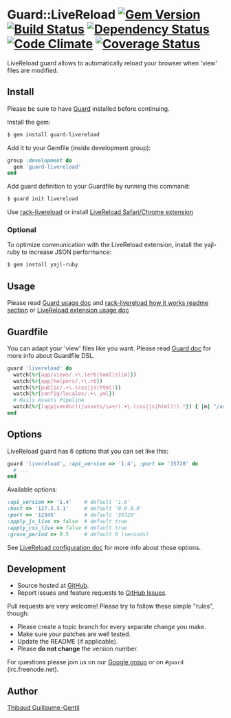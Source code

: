 # Guard::LiveReload [![Gem Version](https://badge.fury.io/rb/guard-livereload.png)](http://badge.fury.io/rb/guard-livereload) [![Build Status](https://travis-ci.org/guard/guard-livereload.png?branch=master)](http://travis-ci.org/guard/listen) [![Dependency Status](https://gemnasium.com/guard/guard-livereload.png)](https://gemnasium.com/guard/guard-livereload) [![Code Climate](https://codeclimate.com/github/guard/guard-livereload.png)](https://codeclimate.com/github/guard/guard-livereload) [![Coverage Status](https://coveralls.io/repos/guard/guard-livereload/badge.png?branch=master)](https://coveralls.io/r/guard/guard-livereload)

LiveReload guard allows to automatically reload your browser when 'view' files are modified.

## Install

Please be sure to have [Guard](https://github.com/guard/guard) installed before continuing.

Install the gem:

``` bash
$ gem install guard-livereload
```

Add it to your Gemfile (inside development group):

``` ruby
group :development do
  gem 'guard-livereload'
end
```

Add guard definition to your Guardfile by running this command:

``` bash
$ guard init livereload
```

Use [rack-livereload](https://github.com/johnbintz/rack-livereload) or install [LiveReload Safari/Chrome extension](http://feedback.livereload.com/knowledgebase/articles/86242-how-do-i-install-and-use-the-browser-extensions-)

### Optional

To optimize communication with the LiveReload extension, install the yajl-ruby to increase JSON performance:

``` bash
$ gem install yajl-ruby
```

## Usage

Please read [Guard usage doc](http://github.com/guard/guard#readme) and [rack-livereload how it works readme section](https://github.com/johnbintz/rack-livereload#readme) or [LiveReload extension usage doc](http://github.com/mockko/livereload#readme)

## Guardfile

You can adapt your 'view' files like you want.
Please read [Guard doc](http://github.com/guard/guard#readme) for more info about Guardfile DSL.

``` ruby
guard 'livereload' do
  watch(%r{app/views/.+\.(erb|haml|slim)})
  watch(%r{app/helpers/.+\.rb})
  watch(%r{public/.+\.(css|js|html)})
  watch(%r{config/locales/.+\.yml})
  # Rails Assets Pipeline
  watch(%r{(app|vendor)(/assets/\w+/(.+\.(css|js|html))).*}) { |m| "/assets/#{m[3]}" }
end
```

## Options

LiveReload guard has 6 options that you can set like this:

``` ruby
guard 'livereload', :api_version => '1.4', :port => '35728' do
  # ...
end
```

Available options:

``` ruby
:api_version => '1.4'    # default '1.6'
:host => '127.3.3.1'     # default '0.0.0.0'
:port => '12345'         # default '35729'
:apply_js_live => false  # default true
:apply_css_live => false # default true
:grace_period => 0.5     # default 0 (seconds)
```

See [LiveReload configuration doc](http://github.com/mockko/livereload#readme) for more info about those options.

## Development

* Source hosted at [GitHub](https://github.com/guard/guard-livereload).
* Report issues and feature requests to [GitHub Issues](https://github.com/guard/guard-livereload/issues).

Pull requests are very welcome! Please try to follow these simple "rules", though:

* Please create a topic branch for every separate change you make.
* Make sure your patches are well tested.
* Update the README (if applicable).
* Please **do not change** the version number.

For questions please join us on our [Google group](http://groups.google.com/group/guard-dev) or on `#guard` (irc.freenode.net).

## Author

[Thibaud Guillaume-Gentil](https://github.com/thibaudgg)
